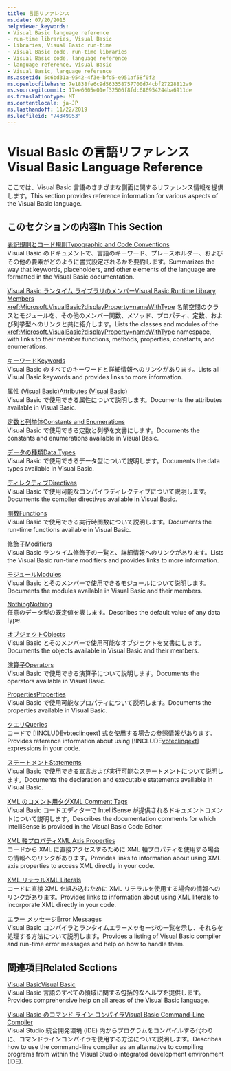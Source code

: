 ```yaml
---
title: 言語リファレンス
ms.date: 07/20/2015
helpviewer_keywords:
- Visual Basic language reference
- run-time libraries, Visual Basic
- libraries, Visual Basic run-time
- Visual Basic code, run-time libraries
- Visual Basic code, language reference
- language reference, Visual Basic
- Visual Basic, language reference
ms.assetid: 5c6bd31a-9542-4f3e-bfd5-e951af58f0f2
ms.openlocfilehash: 7e1838fe6c9d563358757700d74cbf27228812a9
ms.sourcegitcommit: 17ee6605e01ef32506f8fdc686954244ba6911de
ms.translationtype: MT
ms.contentlocale: ja-JP
ms.lasthandoff: 11/22/2019
ms.locfileid: "74349953"
---
```

# <a name="visual-basic-language-reference"></a><span data-ttu-id="0d9fd-102">Visual Basic の言語リファレンス</span><span class="sxs-lookup"><span data-stu-id="0d9fd-102">Visual Basic Language Reference</span></span>

<span data-ttu-id="0d9fd-103">ここでは、Visual Basic 言語のさまざまな側面に関するリファレンス情報を提供します。</span><span class="sxs-lookup"><span data-stu-id="0d9fd-103">This section provides reference information for various aspects of the Visual Basic language.</span></span>  
  
## <a name="in-this-section"></a><span data-ttu-id="0d9fd-104">このセクションの内容</span><span class="sxs-lookup"><span data-stu-id="0d9fd-104">In This Section</span></span>  

 [<span data-ttu-id="0d9fd-105">表記規則とコード規則</span><span class="sxs-lookup"><span data-stu-id="0d9fd-105">Typographic and Code Conventions</span></span>](../../visual-basic/language-reference/typographic-and-code-conventions.md)  
 <span data-ttu-id="0d9fd-106">Visual Basic のドキュメントで、言語のキーワード、プレースホルダー、およびその他の要素がどのように書式設定されるかを要約します。</span><span class="sxs-lookup"><span data-stu-id="0d9fd-106">Summarizes the way that keywords, placeholders, and other elements of the language are formatted in the Visual Basic documentation.</span></span>  
  
 [<span data-ttu-id="0d9fd-107">Visual Basic ランタイム ライブラリのメンバー</span><span class="sxs-lookup"><span data-stu-id="0d9fd-107">Visual Basic Runtime Library Members</span></span>](../../visual-basic/language-reference/runtime-library-members.md)  
 <span data-ttu-id="0d9fd-108"><xref:Microsoft.VisualBasic?displayProperty=nameWithType> 名前空間のクラスとモジュールを、その他のメンバー関数、メソッド、プロパティ、定数、および列挙型へのリンクと共に紹介します。</span><span class="sxs-lookup"><span data-stu-id="0d9fd-108">Lists the classes and modules of the <xref:Microsoft.VisualBasic?displayProperty=nameWithType> namespace, with links to their member functions, methods, properties, constants, and enumerations.</span></span>  
  
 [<span data-ttu-id="0d9fd-109">キーワード</span><span class="sxs-lookup"><span data-stu-id="0d9fd-109">Keywords</span></span>](../../visual-basic/language-reference/keywords/index.md)  
 <span data-ttu-id="0d9fd-110">Visual Basic のすべてのキーワードと詳細情報へのリンクがあります。</span><span class="sxs-lookup"><span data-stu-id="0d9fd-110">Lists all Visual Basic keywords and provides links to more information.</span></span>  
  
 [<span data-ttu-id="0d9fd-111">属性 (Visual Basic)</span><span class="sxs-lookup"><span data-stu-id="0d9fd-111">Attributes (Visual Basic)</span></span>](../../visual-basic/language-reference/attributes.md)  
 <span data-ttu-id="0d9fd-112">Visual Basic で使用できる属性について説明します。</span><span class="sxs-lookup"><span data-stu-id="0d9fd-112">Documents the attributes available in Visual Basic.</span></span>  
  
 [<span data-ttu-id="0d9fd-113">定数と列挙体</span><span class="sxs-lookup"><span data-stu-id="0d9fd-113">Constants and Enumerations</span></span>](../../visual-basic/language-reference/constants-and-enumerations.md)  
 <span data-ttu-id="0d9fd-114">Visual Basic で使用できる定数と列挙を文書にします。</span><span class="sxs-lookup"><span data-stu-id="0d9fd-114">Documents the constants and enumerations available in Visual Basic.</span></span>  
  
 [<span data-ttu-id="0d9fd-115">データの種類</span><span class="sxs-lookup"><span data-stu-id="0d9fd-115">Data Types</span></span>](../../visual-basic/language-reference/data-types/index.md)  
 <span data-ttu-id="0d9fd-116">Visual Basic で使用できるデータ型について説明します。</span><span class="sxs-lookup"><span data-stu-id="0d9fd-116">Documents the data types available in Visual Basic.</span></span>  
  
 [<span data-ttu-id="0d9fd-117">ディレクティブ</span><span class="sxs-lookup"><span data-stu-id="0d9fd-117">Directives</span></span>](../../visual-basic/language-reference/directives/index.md)  
 <span data-ttu-id="0d9fd-118">Visual Basic で使用可能なコンパイラディレクティブについて説明します。</span><span class="sxs-lookup"><span data-stu-id="0d9fd-118">Documents the compiler directives available in Visual Basic.</span></span>  
  
 [<span data-ttu-id="0d9fd-119">関数</span><span class="sxs-lookup"><span data-stu-id="0d9fd-119">Functions</span></span>](../../visual-basic/language-reference/functions/index.md)  
 <span data-ttu-id="0d9fd-120">Visual Basic で使用できる実行時関数について説明します。</span><span class="sxs-lookup"><span data-stu-id="0d9fd-120">Documents the run-time functions available in Visual Basic.</span></span>  
  
 [<span data-ttu-id="0d9fd-121">修飾子</span><span class="sxs-lookup"><span data-stu-id="0d9fd-121">Modifiers</span></span>](../../visual-basic/language-reference/modifiers/index.md)  
 <span data-ttu-id="0d9fd-122">Visual Basic ランタイム修飾子の一覧と、詳細情報へのリンクがあります。</span><span class="sxs-lookup"><span data-stu-id="0d9fd-122">Lists the Visual Basic run-time modifiers and provides links to more information.</span></span>  
  
 [<span data-ttu-id="0d9fd-123">モジュール</span><span class="sxs-lookup"><span data-stu-id="0d9fd-123">Modules</span></span>](../../visual-basic/language-reference/modules.md)  
 <span data-ttu-id="0d9fd-124">Visual Basic とそのメンバーで使用できるモジュールについて説明します。</span><span class="sxs-lookup"><span data-stu-id="0d9fd-124">Documents the modules available in Visual Basic and their members.</span></span>  
  
 [<span data-ttu-id="0d9fd-125">Nothing</span><span class="sxs-lookup"><span data-stu-id="0d9fd-125">Nothing</span></span>](../../visual-basic/language-reference/nothing.md)  
 <span data-ttu-id="0d9fd-126">任意のデータ型の既定値を表します。</span><span class="sxs-lookup"><span data-stu-id="0d9fd-126">Describes the default value of any data type.</span></span>  
  
 [<span data-ttu-id="0d9fd-127">オブジェクト</span><span class="sxs-lookup"><span data-stu-id="0d9fd-127">Objects</span></span>](../../visual-basic/language-reference/objects/index.md)  
 <span data-ttu-id="0d9fd-128">Visual Basic とそのメンバーで使用可能なオブジェクトを文書にします。</span><span class="sxs-lookup"><span data-stu-id="0d9fd-128">Documents the objects available in Visual Basic and their members.</span></span>  
  
 [<span data-ttu-id="0d9fd-129">演算子</span><span class="sxs-lookup"><span data-stu-id="0d9fd-129">Operators</span></span>](../../visual-basic/language-reference/operators/index.md)  
 <span data-ttu-id="0d9fd-130">Visual Basic で使用できる演算子について説明します。</span><span class="sxs-lookup"><span data-stu-id="0d9fd-130">Documents the operators available in Visual Basic.</span></span>  
  
 [<span data-ttu-id="0d9fd-131">Properties</span><span class="sxs-lookup"><span data-stu-id="0d9fd-131">Properties</span></span>](../../visual-basic/language-reference/properties.md)  
 <span data-ttu-id="0d9fd-132">Visual Basic で使用可能なプロパティについて説明します。</span><span class="sxs-lookup"><span data-stu-id="0d9fd-132">Documents the properties available in Visual Basic.</span></span>  
  
 [<span data-ttu-id="0d9fd-133">クエリ</span><span class="sxs-lookup"><span data-stu-id="0d9fd-133">Queries</span></span>](../../visual-basic/language-reference/queries/index.md)  
 <span data-ttu-id="0d9fd-134">コードで [!INCLUDE[vbteclinqext](~/includes/vbteclinqext-md.md)] 式を使用する場合の参照情報があります。</span><span class="sxs-lookup"><span data-stu-id="0d9fd-134">Provides reference information about using [!INCLUDE[vbteclinqext](~/includes/vbteclinqext-md.md)] expressions in your code.</span></span>  
  
 [<span data-ttu-id="0d9fd-135">ステートメント</span><span class="sxs-lookup"><span data-stu-id="0d9fd-135">Statements</span></span>](../../visual-basic/language-reference/statements/index.md)  
 <span data-ttu-id="0d9fd-136">Visual Basic で使用できる宣言および実行可能なステートメントについて説明します。</span><span class="sxs-lookup"><span data-stu-id="0d9fd-136">Documents the declaration and executable statements available in Visual Basic.</span></span>  
  
 [<span data-ttu-id="0d9fd-137">XML のコメント用タグ</span><span class="sxs-lookup"><span data-stu-id="0d9fd-137">XML Comment Tags</span></span>](../../visual-basic/language-reference/xmldoc/index.md)  
 <span data-ttu-id="0d9fd-138">Visual Basic コードエディターで IntelliSense が提供されるドキュメントコメントについて説明します。</span><span class="sxs-lookup"><span data-stu-id="0d9fd-138">Describes the documentation comments for which IntelliSense is provided in the Visual Basic Code Editor.</span></span>  
  
 [<span data-ttu-id="0d9fd-139">XML 軸プロパティ</span><span class="sxs-lookup"><span data-stu-id="0d9fd-139">XML Axis Properties</span></span>](../../visual-basic/language-reference/xml-axis/index.md)  
 <span data-ttu-id="0d9fd-140">コードから XML に直接アクセスするために XML 軸プロパティを使用する場合の情報へのリンクがあります。</span><span class="sxs-lookup"><span data-stu-id="0d9fd-140">Provides links to information about using XML axis properties to access XML directly in your code.</span></span>  
  
 [<span data-ttu-id="0d9fd-141">XML リテラル</span><span class="sxs-lookup"><span data-stu-id="0d9fd-141">XML Literals</span></span>](../../visual-basic/language-reference/xml-literals/index.md)  
 <span data-ttu-id="0d9fd-142">コードに直接 XML を組み込むために XML リテラルを使用する場合の情報へのリンクがあります。</span><span class="sxs-lookup"><span data-stu-id="0d9fd-142">Provides links to information about using XML literals to incorporate XML directly in your code.</span></span>  
  
 [<span data-ttu-id="0d9fd-143">エラー メッセージ</span><span class="sxs-lookup"><span data-stu-id="0d9fd-143">Error Messages</span></span>](../../visual-basic/language-reference/error-messages/index.md)  
 <span data-ttu-id="0d9fd-144">Visual Basic コンパイラとランタイムエラーメッセージの一覧を示し、それらを処理する方法について説明します。</span><span class="sxs-lookup"><span data-stu-id="0d9fd-144">Provides a listing of Visual Basic compiler and run-time error messages and help on how to handle them.</span></span>  
  
## <a name="related-sections"></a><span data-ttu-id="0d9fd-145">関連項目</span><span class="sxs-lookup"><span data-stu-id="0d9fd-145">Related Sections</span></span>  

 [<span data-ttu-id="0d9fd-146">Visual Basic</span><span class="sxs-lookup"><span data-stu-id="0d9fd-146">Visual Basic</span></span>](../../visual-basic/index.md)  
 <span data-ttu-id="0d9fd-147">Visual Basic 言語のすべての領域に関する包括的なヘルプを提供します。</span><span class="sxs-lookup"><span data-stu-id="0d9fd-147">Provides comprehensive help on all areas of the Visual Basic language.</span></span>  
  
 [<span data-ttu-id="0d9fd-148">Visual Basic のコマンド ライン コンパイラ</span><span class="sxs-lookup"><span data-stu-id="0d9fd-148">Visual Basic Command-Line Compiler</span></span>](../../visual-basic/reference/command-line-compiler/index.md)  
 <span data-ttu-id="0d9fd-149">Visual Studio 統合開発環境 (IDE) 内からプログラムをコンパイルする代わりに、コマンドラインコンパイラを使用する方法について説明します。</span><span class="sxs-lookup"><span data-stu-id="0d9fd-149">Describes how to use the command-line compiler as an alternative to compiling programs from within the Visual Studio integrated development environment (IDE).</span></span>
